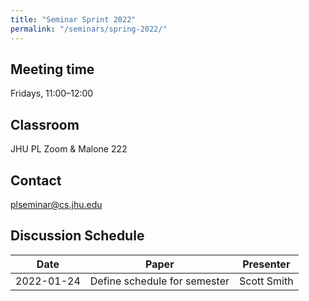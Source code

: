 ```yaml
---
title: "Seminar Sprint 2022"
permalink: "/seminars/spring-2022/"
---
```


Meeting time
------------

Fridays, 11:00–12:00

Classroom
---------

JHU PL Zoom & Malone 222

Contact
-------

<plseminar@cs.jhu.edu>

Discussion Schedule
-------------------

| Date       | Paper                        | Presenter   |
| ---------- | ---------------------------- | ----------- |
| 2022-01-24 | Define schedule for semester | Scott Smith |